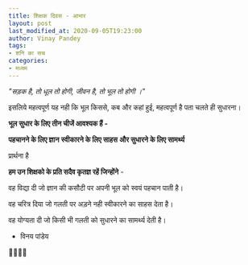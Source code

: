 ```yaml
---
title: शिक्षक दिवस - आभार
layout: post
last_modified_at: 2020-09-05T19:23:00
author: Vinay Pandey
tags:
- शनि का सच
categories:
- मध्यम
---
```

*"सड़क है, तो धूल तो होगी,*
*जीवन है, तो भूल तो होगी ।"*

इसलिये महत्वपूर्ण यह नही कि
भूल किससे, कब और कहां हुई, महत्वपूर्ण है पता चलते ही सुधारना। 

**भूल सुधार के लिए तीन चीजें आवश्यक हैं -**

**पहचानने के लिए ज्ञान**
**स्वीकारने के लिए साहस** 
**और सुधारने के लिए सामर्थ्य**

प्रार्थना है 

**हम उन शिक्षको के प्रति सदैव कृतज्ञ रहें जिन्होंने**  -

वह विद्या दी जो ज्ञान की कसौटी पर अपनी भूल को स्वयं पहचान पाती है।

वह चरित्र दिया जो गलती पर अड़ने नही स्वीकारने का साहस देता है।

वह योग्यता दी जो किसी भी गलती को सुधारने  का सामर्थ्य देती है। 

- विनय पांडेय

🙏🌷🌷🙏


